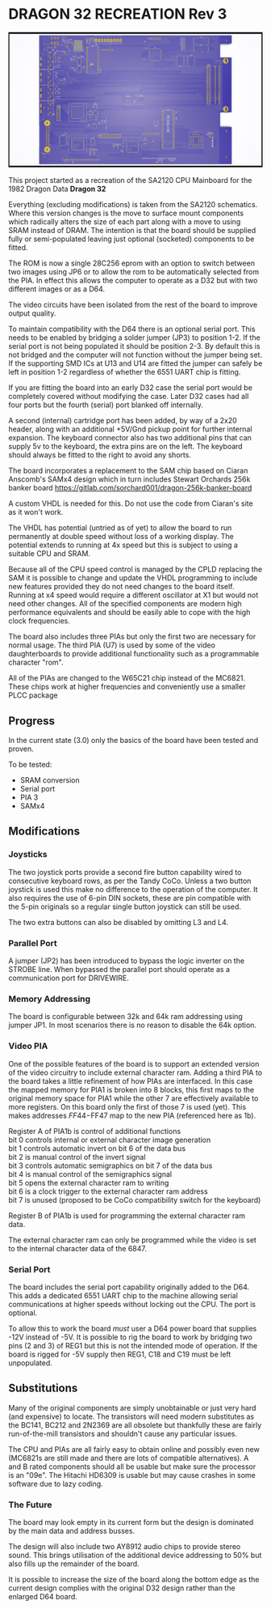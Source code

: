 # DRAGON 32 RECREATION Rev 3 #

![Dragon 32 revision 3 render](Dragon32plus.png)

This project started as a recreation of the SA2120 CPU Mainboard
for the 1982 Dragon Data **Dragon 32**

Everything (excluding modifications) is taken from the SA2120
schematics. Where this version changes is the move to surface
mount components which radically alters the size of each part
along with a move to using SRAM instead of DRAM. The intention
is that the board should be supplied fully or semi-populated
leaving just optional (socketed) components to be fitted.

The ROM is now a single 28C256 eprom with an option to switch
between two images using JP6 or to allow the rom to be
automatically selected from the PIA. In effect this allows the
computer to operate as a D32 but with two different images or
as a D64.

The video circuits have been isolated from the rest of the
board to improve output quality.

To maintain compatibility with the D64 there is an optional
serial port. This needs to be enabled by bridging a solder
jumper (JP3) to position 1-2. If the serial port is not
being populated it should be position 2-3. By default this
is not bridged and the computer will not function without
the jumper being set. If the supporting SMD ICs at U13 and
U14 are fitted the jumper can safely be left in position
1-2 regardless of whether the 6551 UART chip is fitting.

If you are fitting the board into an
early D32 case the serial port would be completely covered
without modifying the case. Later D32 cases had all four
ports but the fourth (serial) port blanked off internally.

A second (internal) cartridge port has been added, by way of
a 2x20 header, along with an additional +5V/Gnd pickup point
for further internal expansion. The keyboard connector also
has two additional pins that can supply 5v to the keyboard,
the extra pins are on the left. The keyboard should always 
be fitted to the right to avoid any shorts.

The board incorporates a replacement to the SAM chip based on
Ciaran Anscomb's SAMx4 design which in turn includes Stewart
Orchards 256k banker board 
<https://gitlab.com/sorchard001/dragon-256k-banker-board>

A custom VHDL is needed for this. Do not use the code from
Ciaran's site as it won't work.

The VHDL has potential (untried as of yet) to allow the
board to run permanently at double speed without loss of
a working display. The potential extends to running at 4x
speed but this is subject to using a suitable CPU and SRAM.

Because all of the CPU speed control is managed by the CPLD
replacing the SAM it is possible to change and update the
VHDL programming to include new features provided they do
not need changes to the board itself. Running at x4 speed
would require a different oscillator at X1 but would not
need other changes. All of the specified components are 
modern high performance equivalents and should be easily
able to cope with the high clock frequencies.

The board also includes three PIAs but only the first two are
necessary for normal usage. The third PIA (U7) is used by some
of the video daughterboards to provide additional functionality
such as a programmable character "rom".

All of the PIAs are changed to the W65C21 chip instead of the
MC6821. These chips work at higher frequencies and conveniently
use a smaller PLCC package

## Progress ##

In the current state (3.0) only the basics of the board have
been tested and proven. 

To be tested:

* SRAM conversion
* Serial port
* PIA 3
* SAMx4

## Modifications ##

### Joysticks ###

The two joystick ports provide a second fire button capability
wired to consecutive keyboard rows, as per the Tandy CoCo.
Unless a two button joystick is used this make no difference to
the operation of the computer. It also requires the use of 6-pin
DIN sockets, these are pin compatible with the 5-pin originals
so a regular single button joystick can still be used.

The two extra buttons can also be disabled by omitting L3 and L4.

### Parallel Port ###

A jumper (JP2) has been introduced to bypass the logic inverter
on the STROBE line. When bypassed the parallel port should
operate as a communication port for DRIVEWIRE.

### Memory Addressing ###

The board is configurable between 32k and 64k ram addressing
using jumper JP1. In most scenarios there is no reason to
disable the 64k option.

### Video PIA ###

One of the possible features of the board is to support an
extended version of the video circuitry to include 
external character ram. Adding a third PIA to the board takes
a little refinement of how PIAs are interfaced. In this case
the mapped memory for PIA1 is broken into 8 blocks, this first
maps to the original memory space for PIA1 while the other 7 
are effectively available to more registers. On this board
only the first of those 7 is used (yet). This makes addresses
$FF44-$FF47 map to the new PIA (referenced here as 1b).

Register A of PIA1b is control of additional functions  
bit 0 controls internal or external character image generation  
bit 1 controls automatic invert on bit 6 of the data bus  
bit 2 is manual control of the invert signal  
bit 3 controls automatic semigraphics on bit 7 of the data bus  
bit 4 is manual control of the semigraphics signal  
bit 5 opens the external character ram to writing  
bit 6 is a clock trigger to the external character ram address  
bit 7 is unused (proposed to be CoCo compatibility switch for 
the keyboard)  

Register B of PIA1b is used for programming the external
character ram data.

The external character ram can only be programmed while the
video is set to the internal character data of the 6847.

### Serial Port ###

The board includes the serial port capability originally
added to the D64. This adds a dedicated 6551 UART chip
to the machine allowing serial communications at higher
speeds without locking out the CPU. The port is optional.

To allow this to work the board *must* user a D64 power
board that supplies -12V instead of -5V. It is possible
to rig the board to work by bridging two pins (2 and 3)
of REG1 but this is not the intended mode of operation.
If the board is rigged for -5V supply then REG1, C18
and C19 must be left unpopulated.

## Substitutions ##

Many of the original components are simply unobtainable or
just very hard (and expensive) to locate. The transistors
will need modern substitutes as the BC141, BC212 and 2N2369
are all obsolete but thankfully these are fairly run-of-the-mill
transistors and shouldn't cause any particular issues.

The CPU and PIAs are all fairly easy to obtain online
and possibly even new (MC6821s are still made and there
are lots of compatible alternatives). A and B rated components
should all be usable but make sure the processor is an "09e".
The Hitachi HD6309 is usable but may cause crashes in some
software due to lazy coding.

### The Future ###

The board may look empty in its current form but the design
is dominated by the main data and address busses.

The design will also include two AY8912 audio chips to 
provide stereo sound. This brings utilisation of the 
additional device addressing to 50% but also fills up
the remainder of the board.

It is possible to increase the size of the board along
the bottom edge as the current design complies with the
original D32 design rather than the enlarged D64 board.
